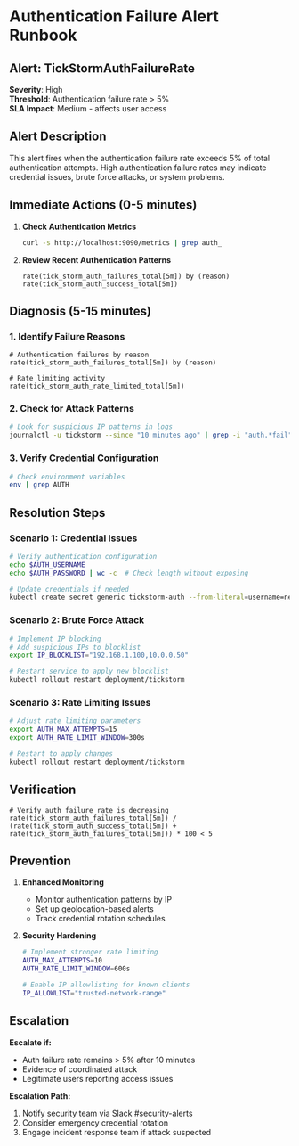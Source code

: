 # Authentication Failure Alert Runbook

## Alert: TickStormAuthFailureRate

**Severity**: High  
**Threshold**: Authentication failure rate > 5%  
**SLA Impact**: Medium - affects user access

## Alert Description

This alert fires when the authentication failure rate exceeds 5% of total authentication attempts. High authentication failure rates may indicate credential issues, brute force attacks, or system problems.

## Immediate Actions (0-5 minutes)

1. **Check Authentication Metrics**
   ```bash
   curl -s http://localhost:9090/metrics | grep auth_
   ```

2. **Review Recent Authentication Patterns**
   ```promql
   rate(tick_storm_auth_failures_total[5m]) by (reason)
   rate(tick_storm_auth_success_total[5m])
   ```

## Diagnosis (5-15 minutes)

### 1. Identify Failure Reasons
```promql
# Authentication failures by reason
rate(tick_storm_auth_failures_total[5m]) by (reason)

# Rate limiting activity
rate(tick_storm_auth_rate_limited_total[5m])
```

### 2. Check for Attack Patterns
```bash
# Look for suspicious IP patterns in logs
journalctl -u tickstorm --since "10 minutes ago" | grep -i "auth.*fail" | awk '{print $NF}' | sort | uniq -c | sort -nr
```

### 3. Verify Credential Configuration
```bash
# Check environment variables
env | grep AUTH
```

## Resolution Steps

### Scenario 1: Credential Issues
```bash
# Verify authentication configuration
echo $AUTH_USERNAME
echo $AUTH_PASSWORD | wc -c  # Check length without exposing

# Update credentials if needed
kubectl create secret generic tickstorm-auth --from-literal=username=newuser --from-literal=password=newpass --dry-run=client -o yaml | kubectl apply -f -
```

### Scenario 2: Brute Force Attack
```bash
# Implement IP blocking
# Add suspicious IPs to blocklist
export IP_BLOCKLIST="192.168.1.100,10.0.0.50"

# Restart service to apply new blocklist
kubectl rollout restart deployment/tickstorm
```

### Scenario 3: Rate Limiting Issues
```bash
# Adjust rate limiting parameters
export AUTH_MAX_ATTEMPTS=15
export AUTH_RATE_LIMIT_WINDOW=300s

# Restart to apply changes
kubectl rollout restart deployment/tickstorm
```

## Verification

```promql
# Verify auth failure rate is decreasing
rate(tick_storm_auth_failures_total[5m]) / (rate(tick_storm_auth_success_total[5m]) + rate(tick_storm_auth_failures_total[5m])) * 100 < 5
```

## Prevention

1. **Enhanced Monitoring**
   - Monitor authentication patterns by IP
   - Set up geolocation-based alerts
   - Track credential rotation schedules

2. **Security Hardening**
   ```bash
   # Implement stronger rate limiting
   AUTH_MAX_ATTEMPTS=10
   AUTH_RATE_LIMIT_WINDOW=600s
   
   # Enable IP allowlisting for known clients
   IP_ALLOWLIST="trusted-network-range"
   ```

## Escalation

**Escalate if:**
- Auth failure rate remains > 5% after 10 minutes
- Evidence of coordinated attack
- Legitimate users reporting access issues

**Escalation Path:**
1. Notify security team via Slack #security-alerts
2. Consider emergency credential rotation
3. Engage incident response team if attack suspected
